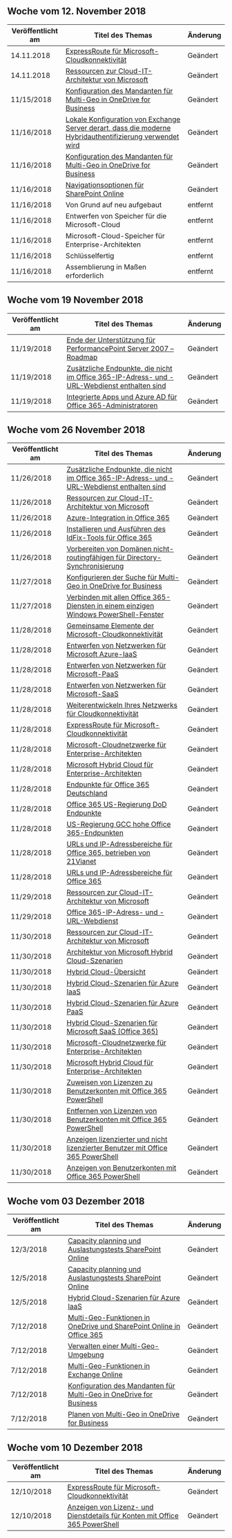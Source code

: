 <!-- This file is generated automatically each week. Changes made to this file will be overwritten.-->




## <a name="week-of-november-12-2018"></a>Woche vom 12. November 2018


| Veröffentlicht am |Titel des Themas | Änderung |
|------|------------|--------|
| 14.11.2018 | [ExpressRoute für Microsoft-Cloudkonnektivität](/Office365/Enterprise/expressroute-for-microsoft-cloud-connectivity) | Geändert |
| 14.11.2018 | [Ressourcen zur Cloud-IT-Architektur von Microsoft](/Office365/Enterprise/microsoft-cloud-it-architecture-resources) | Geändert |
| 11/15/2018 | [Konfiguration des Mandanten für Multi-Geo in OneDrive for Business](/Office365/Enterprise/multi-geo-tenant-configuration) | Geändert |
| 11/16/2018 | [Lokale Konfiguration von Exchange Server derart, dass die moderne Hybridauthentifizierung verwendet wird](/Office365/Enterprise/configure-exchange-server-for-hybrid-modern-authentication) | Geändert |
| 11/16/2018 | [Konfiguration des Mandanten für Multi-Geo in OneDrive for Business](/Office365/Enterprise/multi-geo-tenant-configuration) | Geändert |
| 11/16/2018 | [Navigationsoptionen für SharePoint Online](/Office365/Enterprise/navigation-options-for-sharepoint-online) | Geändert |
| 11/16/2018 | Von Grund auf neu aufgebaut | entfernt |
| 11/16/2018 | Entwerfen von Speicher für die Microsoft-Cloud | entfernt |
| 11/16/2018 | Microsoft-Cloud-Speicher für Enterprise-Architekten | entfernt |
| 11/16/2018 | Schlüsselfertig | entfernt |
| 11/16/2018 | Assemblierung in Maßen erforderlich | entfernt |


## <a name="week-of-november-19-2018"></a>Woche vom 19 November 2018


| Veröffentlicht am |Titel des Themas | Änderung |
|------|------------|--------|
| 11/19/2018 | [Ende der Unterstützung für PerformancePoint Server 2007 – Roadmap](/Office365/Enterprise/pps-2007-end-of-support) | Geändert |
| 11/19/2018 | [Zusätzliche Endpunkte, die nicht im Office 365-IP-Adress- und -URL-Webdienst enthalten sind](/Office365/Enterprise/additional-office365-ip-addresses-and-urls) | Geändert |
| 11/19/2018 | [Integrierte Apps und Azure AD für Office 365-Administratoren](/Office365/Enterprise/integrated-apps-and-azure-ads) | Geändert |


## <a name="week-of-november-26-2018"></a>Woche vom 26 November 2018


| Veröffentlicht am |Titel des Themas | Änderung |
|------|------------|--------|
| 11/26/2018 | [Zusätzliche Endpunkte, die nicht im Office 365-IP-Adress- und -URL-Webdienst enthalten sind](/Office365/Enterprise/additional-office365-ip-addresses-and-urls) | Geändert |
| 11/26/2018 | [Ressourcen zur Cloud-IT-Architektur von Microsoft](/Office365/Enterprise/microsoft-cloud-it-architecture-resources) | Geändert |
| 11/26/2018 | [Azure-Integration in Office 365](/Office365/Enterprise/azure-integration) | Geändert |
| 11/26/2018 | [Installieren und Ausführen des IdFix-Tools für Office 365](/Office365/Enterprise/install-and-run-idfix) | Geändert |
| 11/26/2018 | [Vorbereiten von Domänen nicht-routingfähigen für Directory-Synchronisierung](/Office365/Enterprise/prepare-a-non-routable-domain-for-directory-synchronization) | Geändert |
| 11/27/2018 | [Konfigurieren der Suche für Multi-Geo in OneDrive for Business](/Office365/Enterprise/configure-search-for-multi-geo) | Geändert |
| 11/27/2018 | [Verbinden mit allen Office 365-Diensten in einem einzigen Windows PowerShell-Fenster](/Office365/Enterprise/powershell/connect-to-all-office-365-services-in-a-single-windows-powershell-window) | Geändert |
| 11/28/2018 | [Gemeinsame Elemente der Microsoft-Cloudkonnektivität](/Office365/Enterprise/common-elements-of-microsoft-cloud-connectivity) | Geändert |
| 11/28/2018 | [Entwerfen von Netzwerken für Microsoft Azure-IaaS](/Office365/Enterprise/designing-networking-for-microsoft-azure-iaas) | Geändert |
| 11/28/2018 | [Entwerfen von Netzwerken für Microsoft-PaaS](/Office365/Enterprise/designing-networking-for-microsoft-azure-paas) | Geändert |
| 11/28/2018 | [Entwerfen von Netzwerken für Microsoft-SaaS](/Office365/Enterprise/designing-networking-for-microsoft-saas) | Geändert |
| 11/28/2018 | [Weiterentwickeln Ihres Netzwerks für Cloudkonnektivität](/Office365/Enterprise/evolving-your-network-for-cloud-connectivity) | Geändert |
| 11/28/2018 | [ExpressRoute für Microsoft-Cloudkonnektivität](/Office365/Enterprise/expressroute-for-microsoft-cloud-connectivity) | Geändert |
| 11/28/2018 | [Microsoft-Cloudnetzwerke für Enterprise-Architekten](/Office365/Enterprise/microsoft-cloud-networking-for-enterprise-architects) | Geändert |
| 11/28/2018 | [Microsoft Hybrid Cloud für Enterprise-Architekten](/Office365/Enterprise/microsoft-hybrid-cloud-for-enterprise-architects) | Geändert |
| 11/28/2018 | [Endpunkte für Office 365 Deutschland](/Office365/Enterprise/office-365-germany-endpoints) | Geändert |
| 11/28/2018 | [Office 365 US-Regierung DoD Endpunkte](/Office365/Enterprise/office-365-u-s-government-dod-endpoints) | Geändert |
| 11/28/2018 | [US-Regierung GCC hohe Office 365-Endpunkten](/Office365/Enterprise/office-365-u-s-government-gcc-high-endpoints) | Geändert |
| 11/28/2018 | [URLs und IP-Adressbereiche für Office 365, betrieben von 21Vianet](/Office365/Enterprise/urls-and-ip-address-ranges-21vianet) | Geändert |
| 11/28/2018 | [URLs und IP-Adressbereiche für Office 365](/Office365/Enterprise/urls-and-ip-address-ranges) | Geändert |
| 11/29/2018 | [Ressourcen zur Cloud-IT-Architektur von Microsoft](/Office365/Enterprise/microsoft-cloud-it-architecture-resources) | Geändert |
| 11/29/2018 | [Office 365-IP-Adress- und -URL-Webdienst](/Office365/Enterprise/office-365-ip-web-service) | Geändert |
| 11/30/2018 | [Ressourcen zur Cloud-IT-Architektur von Microsoft](/Office365/Enterprise/microsoft-cloud-it-architecture-resources) | Geändert |
| 11/30/2018 | [Architektur von Microsoft Hybrid Cloud-Szenarien](/Office365/Enterprise/architecture-of-microsoft-hybrid-cloud-scenarios) | Geändert |
| 11/30/2018 | [Hybrid Cloud-Übersicht](/Office365/Enterprise/hybrid-cloud-overview) | Geändert |
| 11/30/2018 | [Hybrid Cloud-Szenarien für Azure IaaS](/Office365/Enterprise/hybrid-cloud-scenarios-for-azure-iaas) | Geändert |
| 11/30/2018 | [Hybrid Cloud-Szenarien für Azure PaaS](/Office365/Enterprise/hybrid-cloud-scenarios-for-azure-paas) | Geändert |
| 11/30/2018 | [Hybrid Cloud-Szenarien für Microsoft SaaS (Office 365)](/Office365/Enterprise/hybrid-cloud-scenarios-for-microsoft-saas-office-365) | Geändert |
| 11/30/2018 | [Microsoft-Cloudnetzwerke für Enterprise-Architekten](/Office365/Enterprise/microsoft-cloud-networking-for-enterprise-architects) | Geändert |
| 11/30/2018 | [Microsoft Hybrid Cloud für Enterprise-Architekten](/Office365/Enterprise/microsoft-hybrid-cloud-for-enterprise-architects) | Geändert |
| 11/30/2018 | [Zuweisen von Lizenzen zu Benutzerkonten mit Office 365 PowerShell](/Office365/Enterprise/powershell/assign-licenses-to-user-accounts-with-office-365-powershell) | Geändert |
| 11/30/2018 | [Entfernen von Lizenzen von Benutzerkonten mit Office 365 PowerShell](/Office365/Enterprise/powershell/remove-licenses-from-user-accounts-with-office-365-powershell) | Geändert |
| 11/30/2018 | [Anzeigen lizenzierter und nicht lizenzierter Benutzer mit Office 365 PowerShell](/Office365/Enterprise/powershell/view-licensed-and-unlicensed-users-with-office-365-powershell) | Geändert |
| 11/30/2018 | [Anzeigen von Benutzerkonten mit Office 365 PowerShell](/Office365/Enterprise/powershell/view-user-accounts-with-office-365-powershell) | Geändert |


## <a name="week-of-december-03-2018"></a>Woche vom 03 Dezember 2018


| Veröffentlicht am |Titel des Themas | Änderung |
|------|------------|--------|
| 12/3/2018 | [Capacity planning und Auslastungstests SharePoint Online](/Office365/Enterprise/capacity-planning-and-load-testing-sharepoint-online) | Geändert |
| 12/5/2018 | [Capacity planning und Auslastungstests SharePoint Online](/Office365/Enterprise/capacity-planning-and-load-testing-sharepoint-online) | Geändert |
| 12/5/2018 | [Hybrid Cloud-Szenarien für Azure IaaS](/Office365/Enterprise/hybrid-cloud-scenarios-for-azure-iaas) | Geändert |
| 7/12/2018 | [Multi-Geo-Funktionen in OneDrive und SharePoint Online in Office 365](/Office365/Enterprise/multi-geo-capabilities-in-onedrive-and-sharepoint-online-in-office-365) | Geändert |
| 7/12/2018 | [Verwalten einer Multi-Geo-Umgebung](/Office365/Enterprise/administering-a-multi-geo-environment) | Geändert |
| 7/12/2018 | [Multi-Geo-Funktionen in Exchange Online](/Office365/Enterprise/multi-geo-capabilities-in-exchange-online) | Geändert |
| 7/12/2018 | [Konfiguration des Mandanten für Multi-Geo in OneDrive for Business](/Office365/Enterprise/multi-geo-tenant-configuration) | Geändert |
| 7/12/2018 | [Planen von Multi-Geo in OneDrive for Business](/Office365/Enterprise/plan-for-multi-geo) | Geändert |


## <a name="week-of-december-10-2018"></a>Woche vom 10 Dezember 2018


| Veröffentlicht am |Titel des Themas | Änderung |
|------|------------|--------|
| 12/10/2018 | [ExpressRoute für Microsoft-Cloudkonnektivität](/Office365/Enterprise/expressroute-for-microsoft-cloud-connectivity) | Geändert |
| 12/10/2018 | [Anzeigen von Lizenz- und Dienstdetails für Konten mit Office 365 PowerShell](/Office365/Enterprise/powershell/view-account-license-and-service-details-with-office-365-powershell) | Geändert |
